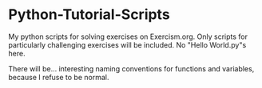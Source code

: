 # Python-Tutorial-Scripts
My python scripts for solving exercises on Exercism.org. Only scripts for particularly challenging exercises will be included. No "Hello World.py"s here.

There will be... interesting naming conventions for functions and variables, because I refuse to be normal.
